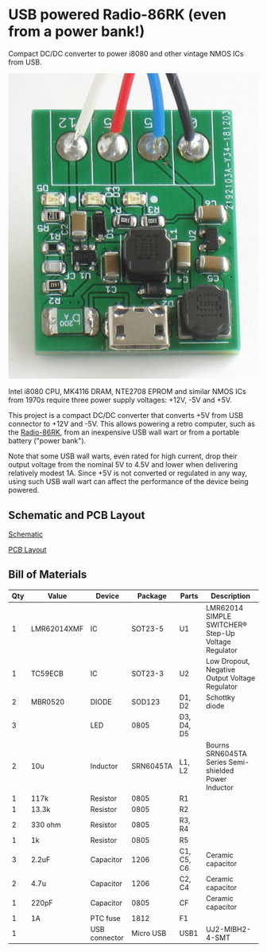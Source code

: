 # USB powered Radio-86RK (even from a power bank!)

Compact DC/DC converter to power i8080 and other vintage NMOS ICs from USB.

![USB power supply for Radio-86RK](images/rk86-psu-img.jpg)

Intel i8080 CPU, MK4116 DRAM, NTE2708 EPROM and similar NMOS ICs from 1970s require three power supply voltages: +12V, -5V and +5V.

This project is a compact DC/DC converter that converts +5V from USB connector to +12V and -5V. This allows powering a retro computer, such as the [Radio-86RK](https://github.com/mac2rk/Radio-86RK-SRAM), from an inexpensive USB wall wart or from a portable battery ("power bank").

Note that some USB wall warts, even rated for high current, drop their output voltage from the nominal 5V to 4.5V and lower when delivering relatively modest 1A. Since +5V is not converted or regulated in any way, using such USB wall wart can affect the performance of the device being powered.

## Schematic and PCB Layout
[Schematic](Eagle/rk86-psu-sch.pdf)

[PCB Layout](Eagle/rk86-psu-pcb.pdf)

## Bill of Materials

Qty | Value   | Device    | Package   | Parts      | Description
--- | ------- | --------- | --------- | ---------- | -----------
1   | LMR62014XMF | IC    | SOT23-5   | U1         | LMR62014 SIMPLE SWITCHER® Step-Up Voltage Regulator 
1   | TC59ECB | IC        | SOT23-3   | U2         | Low Dropout, Negative Output Voltage Regulator                             
2   | MBR0520 | DIODE     | SOD123    | D1, D2     | Schottky diode                                                             
3   |         | LED       | 0805      | D3, D4, D5 |                                                                        
2   | 10u     | Inductor  | SRN6045TA | L1, L2     | Bourns SRN6045TA Series Semi-shielded Power Inductor                                                           
1   | 117k    | Resistor  | 0805      | R1         |
1   | 13.3k   | Resistor  | 0805      | R2         |
2   | 330 ohm | Resistor  | 0805      | R3, R4     |
1   | 1k      | Resistor  | 0805      | R5         |
3   | 2.2uF   | Capacitor | 1206      | C1, C5, C6 | Ceramic capacitor                                                                               
2   | 4.7u    | Capacitor | 1206      | C2, C4     | Ceramic capacitor
1   | 220pF   | Capacitor | 0805      | CF         | Ceramic capacitor                                                                              
1   | 1A      | PTC fuse  | 1812      | F1         |
1   |         | USB connector | Micro USB | USB1   | UJ2-MIBH2-4-SMT
